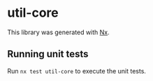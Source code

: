 # util-core

This library was generated with [Nx](https://nx.dev).

## Running unit tests

Run `nx test util-core` to execute the unit tests.
